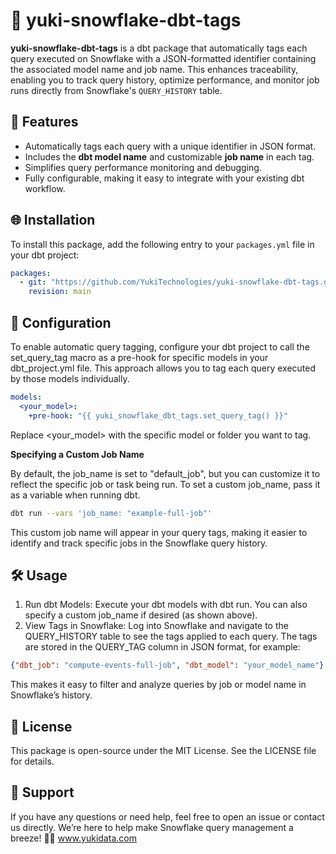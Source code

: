 # 🐧 yuki-snowflake-dbt-tags

**yuki-snowflake-dbt-tags** is a dbt package that automatically tags each query executed on Snowflake with a JSON-formatted identifier containing the associated model name and job name. This enhances traceability, enabling you to track query history, optimize performance, and monitor job runs directly from Snowflake's `QUERY_HISTORY` table.

## 🚀 Features

- Automatically tags each query with a unique identifier in JSON format.
- Includes the **dbt model name** and customizable **job name** in each tag.
- Simplifies query performance monitoring and debugging.
- Fully configurable, making it easy to integrate with your existing dbt workflow.

## 🌐 Installation

To install this package, add the following entry to your `packages.yml` file in your dbt project:

```yaml
packages:
  - git: "https://github.com/YukiTechnologies/yuki-snowflake-dbt-tags.git"
    revision: main
```

## 🔧 Configuration

To enable automatic query tagging, configure your dbt project to call the set_query_tag macro as a pre-hook for specific models in your dbt_project.yml file. This approach allows you to tag each query executed by those models individually.

```yaml
models:
  <your_model>:
    +pre-hook: "{{ yuki_snowflake_dbt_tags.set_query_tag() }}"
```
Replace <your_model> with the specific model or folder you want to tag.

**Specifying a Custom Job Name**

By default, the job_name is set to "default_job", but you can customize it to reflect the specific job or task being run. To set a custom job_name, pass it as a variable when running dbt.

```bash
dbt run --vars 'job_name: "example-full-job"'
```

This custom job name will appear in your query tags, making it easier to identify and track specific jobs in the Snowflake query history.


## 🛠 Usage

1.	Run dbt Models: Execute your dbt models with dbt run. You can also specify a custom job_name if desired (as shown above).
2.	View Tags in Snowflake: Log into Snowflake and navigate to the QUERY_HISTORY table to see the tags applied to each query. The tags are stored in the QUERY_TAG column in JSON format, for example:

```json
{"dbt_job": "compute-events-full-job", "dbt_model": "your_model_name"}
```

This makes it easy to filter and analyze queries by job or model name in Snowflake’s history.

## 📄 License
This package is open-source under the MIT License. See the LICENSE file for details.

## 💬 Support
If you have any questions or need help, feel free to open an issue or contact us directly. We’re here to help make Snowflake query management a breeze! 🐧✨
www.yukidata.com
